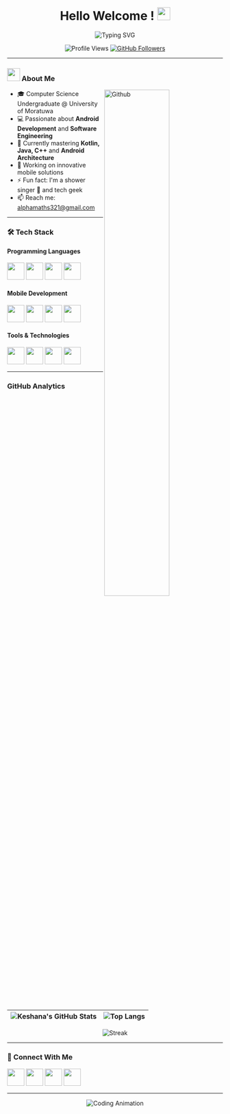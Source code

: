 <h1 align="center"> Hello Welcome ! <img src="https://raw.githubusercontent.com/MartinHeinz/MartinHeinz/master/wave.gif" width="30px"> </h1>
<p align="center">
  <img src="https://readme-typing-svg.herokuapp.com?font=Fira+Code&pause=1000&color=00F72E&center=true&vCenter=true&width=435&lines=Keshana+Roshaka+Dewranga;Computer+Science+Undergraduate;Android+Developer;Tech+Enthusiast" alt="Typing SVG" />
</p>

<div align="center">
  
![Profile Views](https://komarev.com/ghpvc/?username=keshrd&label=Profile+Views&color=00F72E&style=flat)
[![GitHub Followers](https://img.shields.io/github/followers/keshrd?label=Follow&style=social&color=00F72E)](https://github.com/keshrd)

</div>

---

### <img src="https://media.giphy.com/media/WUlplcMpOCEmTGBtBW/giphy.gif" width="30px"> About Me

<img width="55%" align="right" alt="Github" src="https://raw.githubusercontent.com/onimur/.github/master/.resources/git-header.svg" />

- 🎓 Computer Science Undergraduate @ University of Moratuwa
- 💻 Passionate about **Android Development** and **Software Engineering**
- 🌱 Currently mastering **Kotlin, Java, C++** and **Android Architecture**
- 🔭 Working on innovative mobile solutions
- ⚡ Fun fact: I'm a shower singer 🎤 and tech geek
- 📫 Reach me: [alphamaths321@gmail.com](mailto:alphamaths321@gmail.com)

---

### 🛠️ Tech Stack

#### Programming Languages
<p align="left">
  <a href="https://github.com/keshrd?tab=repositories&q=&type=&language=java&sort="><img src="https://cdn.jsdelivr.net/gh/devicons/devicon/icons/java/java-original-wordmark.svg" width="40" height="40"/></a>
  <a href="https://github.com/keshrd?tab=repositories&q=&type=&language=kotlin&sort="><img src="https://cdn.jsdelivr.net/gh/devicons/devicon/icons/kotlin/kotlin-original.svg" width="40" height="40"/></a>
  <a href="https://github.com/keshrd?tab=repositories&q=&type=&language=cpp&sort="><img src="https://cdn.jsdelivr.net/gh/devicons/devicon/icons/cplusplus/cplusplus-original.svg" width="40" height="40"/></a>
  <a href="https://github.com/keshrd?tab=repositories&q=&type=&language=python&sort="><img src="https://cdn.jsdelivr.net/gh/devicons/devicon/icons/python/python-original.svg" width="40" height="40"/></a>
</p>

#### Mobile Development
<p align="left">
  <img src="https://cdn.jsdelivr.net/gh/devicons/devicon/icons/android/android-original-wordmark.svg" width="40" height="40"/>
  <img src="https://cdn.jsdelivr.net/gh/devicons/devicon/icons/androidstudio/androidstudio-original.svg" width="40" height="40"/>
  <img src="https://cdn.jsdelivr.net/gh/devicons/devicon/icons/xml/xml-original.svg" width="40" height="40"/>
  <img src="https://cdn.jsdelivr.net/gh/devicons/devicon/icons/firebase/firebase-plain-wordmark.svg" width="40" height="40"/>
</p>

#### Tools & Technologies
<p align="left">
  <img src="https://cdn.jsdelivr.net/gh/devicons/devicon/icons/git/git-original.svg" width="40" height="40"/>
  <img src="https://cdn.jsdelivr.net/gh/devicons/devicon/icons/github/github-original.svg" width="40" height="40"/>
  <img src="https://cdn.jsdelivr.net/gh/devicons/devicon/icons/arduino/arduino-original.svg" width="40" height="40"/>
  <img src="https://cdn.jsdelivr.net/gh/devicons/devicon/icons/opencv/opencv-original.svg" width="40" height="40"/>
</p>

---

###  GitHub Analytics


<div align="center">
  
| ![Keshana's GitHub Stats](https://github-readme-stats.vercel.app/api?username=keshrd&show_icons=true&theme=dark&hide_border=true)  | <img src="https://github-readme-stats.vercel.app/api/top-langs/?username=keshrd&layout=compact&theme=omni&hide_border=true" alt="Top Langs"/> |
| ------------- | ------------- |

![Streak](https://github-readme-streak-stats.herokuapp.com/?user=keshrd&theme=omni&hide_border=true)


</div>

---

### 🤝 Connect With Me

<p align="left">
  <a href="https://linkedin.com/in/keshana-roshaka-dewranga-9440b4310"><img src="https://cdn.jsdelivr.net/gh/devicons/devicon/icons/linkedin/linkedin-original.svg" width="40" height="40"/></a>
  <a href="https://www.hackerrank.com/keshrd"><img src="https://raw.githubusercontent.com/rahuldkjain/github-profile-readme-generator/master/src/images/icons/Social/hackerrank.svg" width="40" height="40"/></a>
  <a href="https://www.leetcode.com/keshrd"><img src="https://raw.githubusercontent.com/rahuldkjain/github-profile-readme-generator/master/src/images/icons/Social/leet-code.svg" width="40" height="40"/></a>
  <a href="mailto:alphamaths321@gmail.com"><img src="https://cdn-icons-png.flaticon.com/512/281/281769.png" width="40" height="40"/></a>
</p>

---

<div align="center">
  
![Coding Animation](https://raw.githubusercontent.com/keshrd/keshrd/main/assets/coding.gif)
  
</div>
